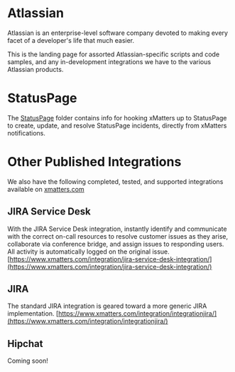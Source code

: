 # Atlassian
Atlassian is an enterprise-level software company devoted to making every facet of a developer's life that much easier. 

This is the landing page for assorted Atlassian-specific scripts and code samples, and any in-development integrations we have to the various Atlassian products. 

# StatusPage
The [StatusPage](StatusPage) folder contains info for hooking xMatters up to StatusPage to create, update, and resolve StatusPage incidents, directly from xMatters notifications. 

# Other Published Integrations
We also have the following completed, tested, and supported integrations available on [xmatters.com](https://www.xmatters.com/integrations)

## JIRA Service Desk
With the JIRA Service Desk integration, instantly identify and communicate with the correct on-call resources to resolve customer issues as they arise, collaborate via conference bridge, and assign issues to responding users. All activity is automatically logged on the original issue.
[https://www.xmatters.com/integration/jira-service-desk-integration/](https://www.xmatters.com/integration/jira-service-desk-integration/)

## JIRA
The standard JIRA integration is geared toward a more generic JIRA implementation. 
[https://www.xmatters.com/integration/integrationjira/](https://www.xmatters.com/integration/integrationjira/)

## Hipchat
Coming soon!

